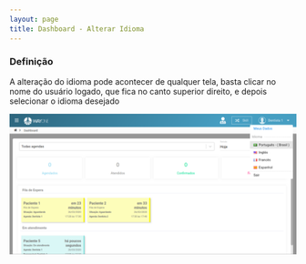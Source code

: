 ```yaml
---
layout: page
title: Dashboard - Alterar Idioma
---
```


### Definição

A alteração do idioma pode acontecer de qualquer tela, basta clicar no nome do usuário logado,
que fica no canto superior direito, e depois selecionar o idioma desejado

<p align="center">
  <img alt="Alterar idioma" src="/pages/dashboard/alterar-idioma/alterar_idioma.png" width="800">
</p>
